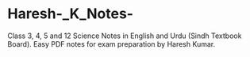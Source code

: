 # Haresh-_K_Notes-
Class 3, 4, 5 and 12 Science Notes in English and Urdu (Sindh Textbook Board). Easy PDF notes for exam preparation by Haresh Kumar.
